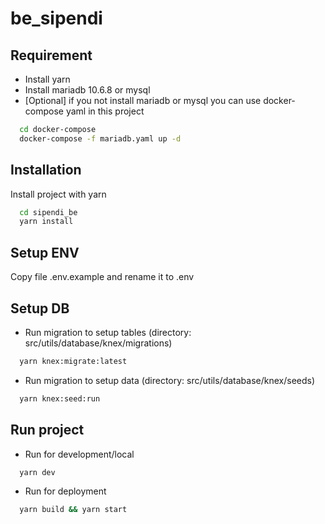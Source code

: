 # be_sipendi

## Requirement
- Install yarn
- Install mariadb 10.6.8 or mysql
- [Optional] if you not install mariadb or mysql you can use docker-compose yaml in this project

```bash
  cd docker-compose
  docker-compose -f mariadb.yaml up -d
```

## Installation

Install project with yarn

```bash
  cd sipendi_be
  yarn install
```

## Setup ENV

Copy file .env.example and rename it to .env

## Setup DB


- Run migration to setup tables (directory: src/utils/database/knex/migrations)

```bash
  yarn knex:migrate:latest
```

- Run migration to setup data (directory: src/utils/database/knex/seeds)

```bash
  yarn knex:seed:run
```

## Run project
- Run for development/local

```bash
  yarn dev
```

- Run for deployment

```bash
  yarn build && yarn start
```
    